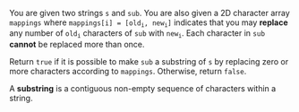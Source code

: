 You are given two strings `s` and `sub`. You are also given a 2D character array `mappings` where <code>mappings[i] = [old<sub>i</sub>, new<sub>i</sub>]</code> indicates that you may **replace** any number of <code>old<sub>i</sub></code> characters of `sub` with <code>new<sub>i</sub></code>. Each character in `sub` **cannot** be replaced more than once.

Return `true` if it is possible to make `sub` a substring of `s` by replacing zero or more characters according to `mappings`. Otherwise, return `false`.

A **substring** is a contiguous non-empty sequence of characters within a string.